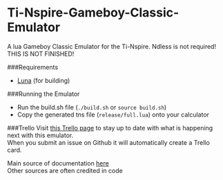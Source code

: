 # Ti-Nspire-Gameboy-Classic-Emulator  
A lua Gameboy Classic Emulator for the Ti-Nspire. Ndless is not required! THIS IS NOT FINISHED!  
  
###Requirements
- [Luna](http://www.unsads.com/projects/nsptools/downloader/download/release/3/file/38) (for building)

###Running the Emulator
- Run the build.sh file (`./build.sh` or `source build.sh`)
- Copy the generated tns file (`release/full.lua`) onto your calculator
  
###Trello
Visit [this Trello page](https://trello.com/b/94w7gvqK/ti-nspire-gb-emulator) to stay up to date with what is happening next with this emulator.  
When you submit an issue on Github it will automatically create a Trello card.  
  
Main source of documentation [here](http://marc.rawer.de/Gameboy/Docs/GBCPUman.pdf)  
Other sources are often credited in code
